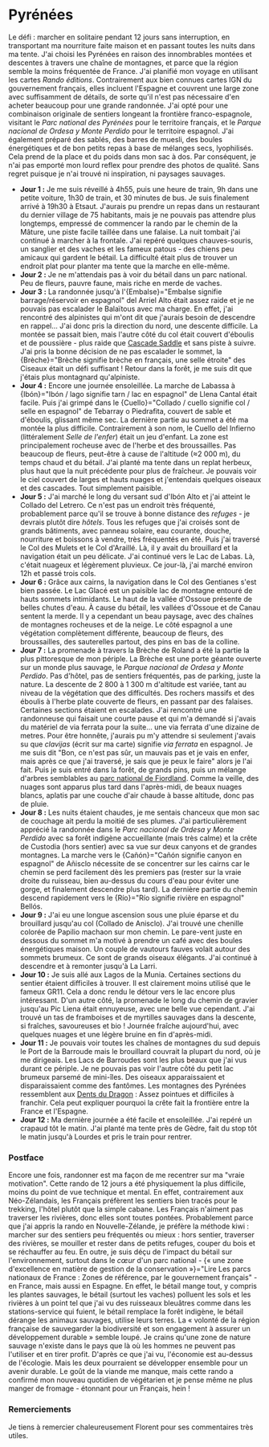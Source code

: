 # Pyrénées

Le défi : marcher en solitaire pendant 12 jours sans interruption, en transportant ma nourriture faite maison et en passant toutes les nuits dans ma tente. J'ai choisi les Pyrénées en raison des innombrables montées et descentes à travers une chaîne de montagnes, et parce que la région semble la moins fréquentée de France. J'ai planifié mon voyage en utilisant les cartes *Rando éditions*. Contrairement aux bien connues cartes IGN du gouvernement français, elles incluent l'Espagne et couvrent une large zone avec suffisamment de détails, de sorte qu'il n'est pas nécessaire d'en acheter beaucoup pour une grande randonnée. J'ai opté pour une combinaison originale de sentiers longeant la frontière franco-espagnole, visitant le *Parc national des Pyrénées* pour le territoire français, et le *Parque nacional de Ordesa y Monte Perdido* pour le territoire espagnol. J'ai également préparé des sablés, des barres de muesli, des boules énergétiques et de bon petits repas à base de mélanges secs, lyophilisés. Cela prend de la place et du poids dans mon sac à dos. Par conséquent, je n'ai pas emporté mon lourd reflex pour prendre des photos de qualité. Sans regret puisque je n'ai trouvé ni inspiration, ni paysages sauvages.

* **Jour 1 :** Je me suis réveillé à 4h55, puis une heure de train, 9h dans une petite voiture, 1h30 de train, et 30 minutes de bus. Je suis finalement arrivé à 19h30 à Etsaut. J'aurais pu prendre un repas dans un restaurant du dernier village de 75 habitants, mais je ne pouvais pas attendre plus longtemps, empressé de commencer la rando par le chemin de la Mâture, une piste facile taillée dans une falaise. La nuit tombait j'ai continué à marcher à la frontale. J'ai repéré quelques chauves-souris, un sanglier et des vaches et les fameux patous - des chiens peu amicaux qui gardent le bétail. La difficulté était plus de trouver un endroit plat pour planter ma tente que la marche en elle-même.
* **Jour 2 :** Je ne m'attendais pas à voir du bétail dans un parc national. Peu de fleurs, pauvre faune, mais riche en merde de vaches.
* **Jour 3 :** La randonnée jusqu'à l'{Embalse}="Embalse signifie barrage/réservoir en espagnol" del Arriel Alto était assez raide et je ne pouvais pas escalader le Balaïtous avec ma charge. En effet, j'ai rencontré des alpinistes qui m'ont dit que j'aurais besoin de descendre en rappel... J'ai donc pris la direction du nord, une descente difficile. La montée se passait bien, mais l'autre côté du col était couvert d'éboulis et de poussière - plus raide que [Cascade Saddle](story:Rees_Lochnagar_Dart) et sans piste à suivre. J'ai pris la bonne décision de ne pas escalader le sommet, la {Brèche}="Brèche signifie brèche en français, une selle étroite" des Ciseaux était un défi suffisant ! Retour dans la forêt, je me suis dit que j'étais plus montagnard qu'alpiniste.
* **Jour 4 :** Encore une journée ensoleillée. La marche de Labassa à {Ibón}="Ibón / lago signifie tarn / lac en espagnol" de Llena Cantal était facile. Puis j'ai grimpé dans le {Cuello}="Collado / cuello signifie col / selle en espagnol" de Tebarray o Piedrafita, couvert de sable et d'éboulis, glissant même sec. La dernière partie au sommet a été ma montée la plus difficile. Contrairement à son nom, le Cuello del Infierno (littéralement *Selle de l'enfer*) était un jeu d'enfant. La zone est principalement rocheuse avec de l'herbe et des broussailles. Pas beaucoup de fleurs, peut-être à cause de l'altitude (≈2 000 m), du temps chaud et du bétail. J'ai planté ma tente dans un replat herbeux, plus haut que la nuit précédente pour plus de fraîcheur. Je pouvais voir le ciel couvert de larges et hauts nuages et j'entendais quelques oiseaux et des cascades. Tout simplement paisible.
* **Jour 5 :** J'ai marché le long du versant sud d'Ibón Alto et j'ai atteint le Collado del Letrero. Ce n'est pas un endroit très fréquenté, probablement parce qu'il se trouve à bonne distance des *refuges* - je devrais plutôt dire *hôtels*. Tous les refuges que j'ai croisés sont de grands bâtiments, avec panneau solaire, eau courante, douche, nourriture et boissons à vendre, très fréquentés en été. Puis j'ai traversé le Col des Mulets et le Col d'Araillé. Là, il y avait du brouillard et la navigation était un peu délicate. J'ai continué vers le Lac de Labas. Là, c'était nuageux et légèrement pluvieux. Ce jour-là, j'ai marché environ 12h et passé trois cols.
* **Jour 6 :** Grâce aux cairns, la navigation dans le Col des Gentianes s'est bien passée. Le Lac Glacé est un paisible lac de montagne entouré de hauts sommets intimidants. Le haut de la vallée d'Ossoue présente de belles chutes d'eau. À cause du bétail, les vallées d'Ossoue et de Canau sentent la merde. Il y a cependant un beau paysage, avec des chaînes de montagnes rocheuses et de la neige. Le côté espagnol a une végétation complètement différente, beaucoup de fleurs, des broussailles, des sauterelles partout, des pins en bas de la colline.
* **Jour 7 :** La promenade à travers la Brèche de Roland a été la partie la plus pittoresque de mon périple. La Brèche est une porte géante ouverte sur un monde plus sauvage, le *Parque nacional de Ordesa y Monte Perdido*. Pas d'hôtel, pas de sentiers fréquentés, pas de parking, juste la nature. La descente de 2 800 à 1 300 m d'altitude est variée, tant au niveau de la végétation que des difficultés. Des rochers massifs et des éboulis à l'herbe plate couverte de fleurs, en passant par des falaises. Certaines sections étaient en escalades. J'ai rencontré une randonneuse qui faisait une courte pause et qui m'a demandé si j'avais du matériel de via ferrata pour la suite... une via ferrata d'une dizaine de metres. Pour être honnête, j'aurais pu m'y attendre si seulement j'avais su que *clavijas* (écrit sur ma carte) signifie *via ferrata* en espagnol. Je me suis dit "Bon, ce n'est pas sûr, un mauvais pas et je vais en enfer, mais après ce que j'ai traversé, je sais que je peux le faire" alors je l'ai fait. Puis je suis entré dans la forêt, de grands pins, puis un mélange d'arbres semblables au [parc national de Fiordland](story:Dusky_Track). Comme la veille, des nuages sont apparus plus tard dans l'après-midi, de beaux nuages blancs, aplatis par une couche d'air chaude à basse altitude, donc pas de pluie.
* **Jour 8 :** Les nuits étaient chaudes, je me sentais chanceux que mon sac de couchage ait perdu la moitié de ses plumes. J'ai particulièrement apprécié la randonnée dans le *Parc nacional de Ordesa y Monte Perdido* avec sa forêt indigène accueillante (mais très calme) et la crête de Custodia (hors sentier) avec sa vue sur deux canyons et de grandes montagnes. La marche vers le {Cañón}="Cañón signifie canyon en espagnol" de Añisclo nécessite de se concentrer sur les cairns car le chemin se perd facilement dès les premiers pas (rester sur la vraie droite du ruisseau, bien au-dessus du cours d'eau pour éviter une gorge, et finalement descendre plus tard). La dernière partie du chemin descend rapidement vers le {Río}="Río signifie rivière en espagnol" Bellós.
* **Jour 9 :** J'ai eu une longue ascension sous une pluie éparse et du brouillard jusqu'au col (Collado de Anisclo). J'ai trouvé une chenille colorée de Papilio machaon sur mon chemin. Le pare-vent juste en dessous du sommet m'a motivé à prendre un café avec des boules énergétiques maison. Un couple de vautours fauves volait autour des sommets brumeux. Ce sont de grands oiseaux élégants. J'ai continué à descendre et à remonter jusqu'à La Larri.
* **Jour 10 :** Je suis allé aux Lagos de la Munia. Certaines sections du sentier étaient difficiles à trouver. Il est clairement moins utilisé que le fameux GR11. Cela a donc rendu le détour vers le lac encore plus intéressant. D'un autre côté, la promenade le long du chemin de gravier jusqu'au Pic Liena était ennuyeuse, avec une belle vue cependant. J'ai trouvé un tas de framboises et de myrtilles sauvages dans la descente, si fraîches, savoureuses et bio ! Journée fraîche aujourd'hui, avec quelques nuages et une légère bruine en fin d'après-midi.
* **Jour 11 :** Je pouvais voir toutes les chaînes de montagnes du sud depuis le Port de la Barroude mais le brouillard couvrait la plupart du nord, où je me dirigeais. Les Lacs de Barroudes sont les plus beaux que j'ai vus durant ce périple. Je ne pouvais pas voir l'autre côté du petit lac brumeux parsemé de mini-îles. Des oiseaux apparaissaient et disparaissaient comme des fantômes. Les montagnes des Pyrénées ressemblent aux [Dents du Dragon](story:Around_Dragons_Teeth) : Assez pointues et difficiles à franchir. Cela peut expliquer pourquoi la crête fait la frontière entre la France et l'Espagne.
* **Jour 12 :** Ma dernière journée a été facile et ensoleillée. J'ai repéré un crapaud tôt le matin. J'ai planté ma tente près de Gѐdre, fait du stop tôt le matin jusqu'à Lourdes et pris le train pour rentrer.

### Postface

Encore une fois, randonner est ma façon de me recentrer sur ma "vraie motivation". Cette rando de 12 jours a été physiquement la plus difficile, moins du point de vue technique et mental. En effet, contrairement aux Néo-Zélandais, les Français préfèrent les sentiers bien tracés pour le trekking, l'hôtel plutôt que la simple cabane. Les Français n'aiment pas traverser les rivières, donc elles sont toutes pontées. Probablement parce que j'ai appris la rando en Nouvelle-Zélande, je préfère la méthode kiwi : marcher sur des sentiers peu fréquentés ou mieux : hors sentier, traverser des rivières, se mouiller et rester dans de petits refuges, couper du bois et se réchauffer au feu. En outre, je suis déçu de l'impact du bétail sur l'environnement, surtout dans le *cœur* d'un parc national - {« une zone d'excellence en matière de gestion de la conservation »}="Lire Les parcs nationaux de France : Zones de référence, par le gouvernement français" - en France, mais aussi en Espagne. En effet, le bétail mange tout, y compris les plantes sauvages, le bétail (surtout les vaches) polluent les sols et les rivières à un point tel que j'ai vu des ruisseaux bleuâtres comme dans les stations-service qui fuient, le bétail remplace la forêt indigène, le bétail dérange les animaux sauvages, utilise leurs terres. La « volonté de la région française de sauvegarder la biodiversité et son engagement à assurer un développement durable » semble loupé. Je crains qu'une zone de nature sauvage n'existe dans le pays que là où les hommes ne peuvent pas l'utiliser et en tirer profit. D'après ce que j'ai vu, l'économie est au-dessus de l'écologie. Mais les deux pourraient se développer ensemble pour un avenir durable. Le goût de la viande me manque, mais cette rando a confirmé mon nouveau quotidien de végétarien et je pense même ne plus manger de fromage - étonnant pour un Français, hein !

### Remerciements

Je tiens à remercier chaleureusement Florent pour ses commentaires très utiles.
